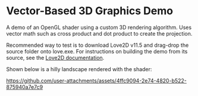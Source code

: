 # Vector-Based 3D Graphics Demo

A demo of an OpenGL shader using a custom 3D rendering algorithm. Uses vector math such as cross product and dot product to create the projection.

Recommended way to test is to download Love2D v11.5 and drag-drop the source folder onto love.exe. For instructions on building the demo from its source, see the [Love2D documentation](https://love2d.org/wiki/Game_Distribution).

Shown below is a hilly landscape rendered with the shader:

https://github.com/user-attachments/assets/4ffc9094-2e74-4820-b522-875940a7e7c9
